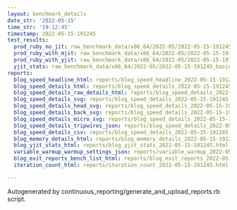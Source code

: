 ```yaml
---
layout: benchmark_details
date_str: '2022-05-15'
time_str: '19:12:45'
timestamp: 2022-05-15-191245
test_results:
  prod_ruby_no_jit: raw_benchmark_data/x86_64/2022-05/2022-05-15-191245_basic_benchmark_prod_ruby_no_jit.json
  prod_ruby_with_mjit: raw_benchmark_data/x86_64/2022-05/2022-05-15-191245_basic_benchmark_prod_ruby_with_mjit.json
  prod_ruby_with_yjit: raw_benchmark_data/x86_64/2022-05/2022-05-15-191245_basic_benchmark_prod_ruby_with_yjit.json
  yjit_stats: raw_benchmark_data/x86_64/2022-05/2022-05-15-191245_basic_benchmark_yjit_stats.json
reports:
  blog_speed_headline_html: reports/blog_speed_headline_2022-05-15-191245.html
  blog_speed_details_html: reports/blog_speed_details_2022-05-15-191245.html
  blog_speed_details_raw_details_html: reports/blog_speed_details_2022-05-15-191245.raw_details.html
  blog_speed_details_svg: reports/blog_speed_details_2022-05-15-191245.svg
  blog_speed_details_head_svg: reports/blog_speed_details_2022-05-15-191245.head.svg
  blog_speed_details_back_svg: reports/blog_speed_details_2022-05-15-191245.back.svg
  blog_speed_details_micro_svg: reports/blog_speed_details_2022-05-15-191245.micro.svg
  blog_speed_details_tripwires_json: reports/blog_speed_details_2022-05-15-191245.tripwires.json
  blog_speed_details_csv: reports/blog_speed_details_2022-05-15-191245.csv
  blog_memory_details_html: reports/blog_memory_details_2022-05-15-191245.html
  blog_yjit_stats_html: reports/blog_yjit_stats_2022-05-15-191245.html
  variable_warmup_warmup_settings_json: reports/variable_warmup_2022-05-15-191245.warmup_settings.json
  blog_exit_reports_bench_list_html: reports/blog_exit_reports_2022-05-15-191245.bench_list.html
  iteration_count_html: reports/iteration_count_2022-05-15-191245.html

---
```

Autogenerated by continuous_reporting/generate_and_upload_reports.rb script.
